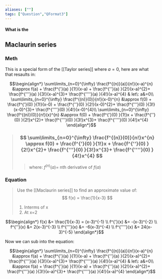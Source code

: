 ```yaml
---
aliases: [""]
tags: ["Question","QFormat3"]
---
```


#### What is the
## Maclaurin series
### Meth
This is a special form of the [[Taylor series]] where $a=0$, here are what that resaults in:

$$\begin{align*}
\sum\limits_{n=0}^{\infty} \frac{f^{(n)}(a)}{n!}(x-a)^{n} &\approx f(a) + \frac{f^{'}(a) }{1!}(x-a) + \frac{f^{''}(a) }{2!}(x-a)^{2}+ \frac{f^{'''}(a) }{3!}(x-a)^{3}+ \frac{f^{''''}(a) }{4!}(x-a)^{4} & let\: a&=0\\
\sum\limits_{n=0}^{\infty} \frac{f^{(n)}(0)}{n!}(x-0)^{n} &\approx f(0) + \frac{f^{'}(0) }{1!}(x-0) + \frac{f^{''}(0) }{2!}(x-0)^{2}+ \frac{f^{'''}(0) }{3!}(x-0)^{3}+ \frac{f^{''''}(0) }{4!}(x-0)^{4}\\
\sum\limits_{n=0}^{\infty} \frac{f^{(n)}(0)}{n!}(x)^{n} &\approx f(0) + \frac{f^{'}(0) }{1!}x + \frac{f^{''}(0) }{2!}x^{2}+ \frac{f^{'''}(0) }{3!}x^{3}+ \frac{f^{''''}(0) }{4!}x^{4}
\end{align*}$$

> ### $$ \sum\limits_{n=0}^{\infty} \frac{f^{(n)}(0)}{n!}x^{n} \approx f(0) + \frac{f^{'}(0) }{1!}x + \frac{f^{''}(0) }{2!}x^{2}+ \frac{f^{'''}(0) }{3!}x^{3}+ \frac{f^{''''}(0) }{4!}x^{4} $$ 
>> where:
>> $f^{(n)}(a)=$ nth derivative of $f(a)$


### Equation
> Use the [[Maclaurin series]] to find an approximate value of:
> $$ f(x) = \frac{1}{x-3} $$
> 1) Interms of x
> 2) At x=2

$$\begin{align*}
 f(x) &= \frac{1}{x-3} = (x-3)^{-1} \\
f^{'}(x) &= -(x-3)^{-2} \\
f^{''}(x) &= 2(x-3)^{-3} \\
f^{'''}(x) &= -6(x-3)^{-4} \\
f^{''''}(x) &= 24(x-3)^{-5} 
\end{align*}$$

Now we can sub into the equation:

$$\begin{align*}
\sum\limits_{n=0}^{\infty} \frac{f^{(n)}(a)}{n!}(x-a)^{n} &\approx f(a) + \frac{f^{'}(a) }{1!}(x-a) + \frac{f^{''}(a) }{2!}(x-a)^{2}+ \frac{f^{'''}(a) }{3!}(x-a)^{3}+ \frac{f^{''''}(a) }{4!}(x-a)^{4} & let\: a&=0\\
&\approx f(a) + \frac{f^{'}(a) }{1!}(x-a) + \frac{f^{''}(a) }{2!}(x-a)^{2}+ \frac{f^{'''}(a) }{3!}(x-a)^{3}+ \frac{f^{''''}(a) }{4!}(x-a)^{4}
\end{align*}$$

